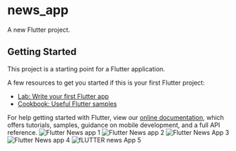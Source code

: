 # news_app

A new Flutter project.

## Getting Started

This project is a starting point for a Flutter application.

A few resources to get you started if this is your first Flutter project:

- [Lab: Write your first Flutter app](https://flutter.dev/docs/get-started/codelab)
- [Cookbook: Useful Flutter samples](https://flutter.dev/docs/cookbook)

For help getting started with Flutter, view our
[online documentation](https://flutter.dev/docs), which offers tutorials,
samples, guidance on mobile development, and a full API reference.
![Flutter News app 1](https://i.ibb.co/0rzJdmC/Flutter-News-App-1.jpg)
![Flutter News app 2](https://i.ibb.co/9GMpH8k/Flutter-News-App-2.jpg)
![Flutter News App 3](https://i.ibb.co/257547W/Flutter-News-App-3.jpg)
![Flutter News app 4](https://i.ibb.co/RHbC6QN/Flutter-News-App-4.jpg)
![fLUTTER news App 5](https://i.ibb.co/vZh9BnN/Flutter-News-App-5.jpg)

